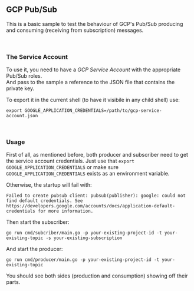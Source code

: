 ## GCP Pub/Sub

This is a basic sample to test the behaviour of GCP's Pub/Sub producing and consuming (receiving from subscription) messages.

<br/>

### The Service Account

To use it, you need to have a _GCP Service Account_ with the appropriate Pub/Sub roles.<br/>
And pass to the sample a reference to the JSON file that contains the private key.

To export it in the current shell (to have it visibile in any child shell) use:
```shell
export GOOGLE_APPLICATION_CREDENTIALS=/path/to/gcp-service-account.json
```

<br/>

### Usage

First of all, as mentioned before, both producer and subscriber need to get the service account credentials.
Just use that `export GOOGLE_APPLICATION_CREDENTIALS` or make sure `GOOGLE_APPLICATION_CREDENTIALS` exists as an environment variable.

Otherwise, the startup will fail with:
```
Failed to create pubsub client: pubsub(publisher): google: could not find default credentials. See https://developers.google.com/accounts/docs/application-default-credentials for more information.
```


Then start the subscriber:
```shell
go run cmd/subcriber/main.go -p your-existing-project-id -t your-existing-topic -s your-existing-subscription
```

And start the producer:
```shell
go run cmd/producer/main.go -p your-existing-project-id -t your-existing-topic
```

You should see both sides (production and consumption) showing off their parts.

<br/>
